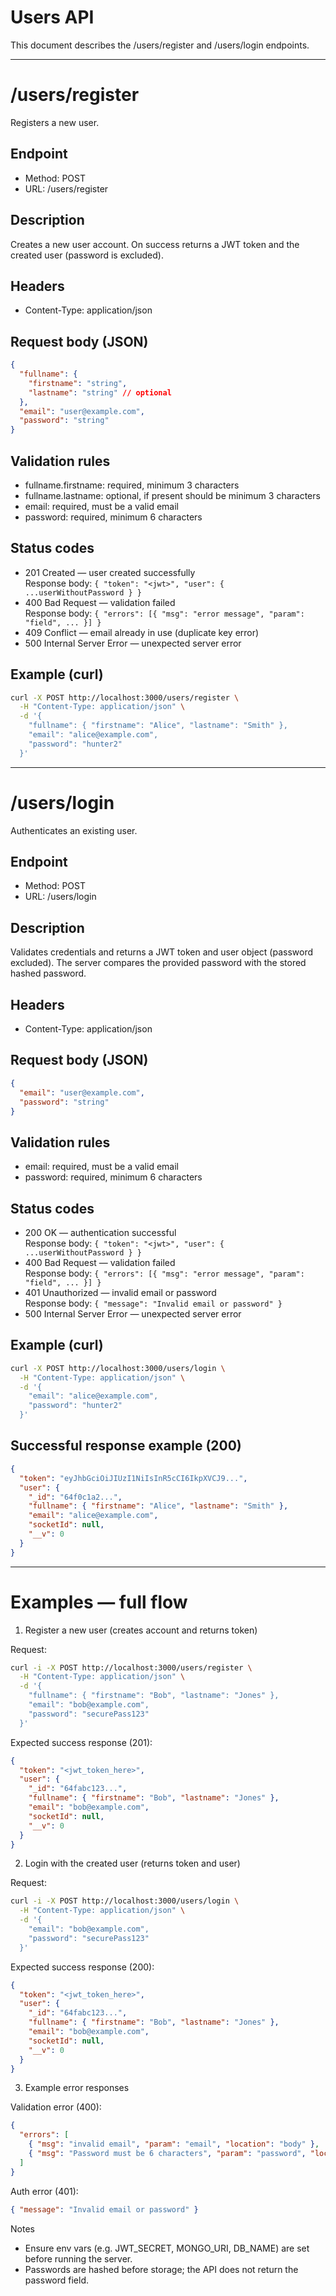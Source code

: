 # Users API

This document describes the /users/register and /users/login endpoints.

---

# /users/register

Registers a new user.

## Endpoint
- Method: POST  
- URL: /users/register

## Description
Creates a new user account. On success returns a JWT token and the created user (password is excluded).

## Headers
- Content-Type: application/json

## Request body (JSON)
```json
{
  "fullname": {
    "firstname": "string",
    "lastname": "string" // optional
  },
  "email": "user@example.com",
  "password": "string"
}
```

## Validation rules
- fullname.firstname: required, minimum 3 characters
- fullname.lastname: optional, if present should be minimum 3 characters
- email: required, must be a valid email
- password: required, minimum 6 characters

## Status codes
- 201 Created — user created successfully  
  Response body: `{ "token": "<jwt>", "user": { ...userWithoutPassword } }`
- 400 Bad Request — validation failed  
  Response body: `{ "errors": [{ "msg": "error message", "param": "field", ... }] }`
- 409 Conflict — email already in use (duplicate key error)  
- 500 Internal Server Error — unexpected server error

## Example (curl)
```bash
curl -X POST http://localhost:3000/users/register \
  -H "Content-Type: application/json" \
  -d '{
    "fullname": { "firstname": "Alice", "lastname": "Smith" },
    "email": "alice@example.com",
    "password": "hunter2"
  }'
```

---

# /users/login

Authenticates an existing user.

## Endpoint
- Method: POST  
- URL: /users/login

## Description
Validates credentials and returns a JWT token and user object (password excluded). The server compares the provided password with the stored hashed password.

## Headers
- Content-Type: application/json

## Request body (JSON)
```json
{
  "email": "user@example.com",
  "password": "string"
}
```

## Validation rules
- email: required, must be a valid email
- password: required, minimum 6 characters

## Status codes
- 200 OK — authentication successful  
  Response body: `{ "token": "<jwt>", "user": { ...userWithoutPassword } }`
- 400 Bad Request — validation failed  
  Response body: `{ "errors": [{ "msg": "error message", "param": "field", ... }] }`
- 401 Unauthorized — invalid email or password  
  Response body: `{ "message": "Invalid email or password" }`
- 500 Internal Server Error — unexpected server error

## Example (curl)
```bash
curl -X POST http://localhost:3000/users/login \
  -H "Content-Type: application/json" \
  -d '{
    "email": "alice@example.com",
    "password": "hunter2"
  }'
```

## Successful response example (200)
```json
{
  "token": "eyJhbGciOiJIUzI1NiIsInR5cCI6IkpXVCJ9...",
  "user": {
    "_id": "64f0c1a2...",
    "fullname": { "firstname": "Alice", "lastname": "Smith" },
    "email": "alice@example.com",
    "socketId": null,
    "__v": 0
  }
}
```

---

# Examples — full flow

1) Register a new user (creates account and returns token)

Request:
```bash
curl -i -X POST http://localhost:3000/users/register \
  -H "Content-Type: application/json" \
  -d '{
    "fullname": { "firstname": "Bob", "lastname": "Jones" },
    "email": "bob@example.com",
    "password": "securePass123"
  }'
```

Expected success response (201):
```json
{
  "token": "<jwt_token_here>",
  "user": {
    "_id": "64fabc123...",
    "fullname": { "firstname": "Bob", "lastname": "Jones" },
    "email": "bob@example.com",
    "socketId": null,
    "__v": 0
  }
}
```

2) Login with the created user (returns token and user)

Request:
```bash
curl -i -X POST http://localhost:3000/users/login \
  -H "Content-Type: application/json" \
  -d '{
    "email": "bob@example.com",
    "password": "securePass123"
  }'
```

Expected success response (200):
```json
{
  "token": "<jwt_token_here>",
  "user": {
    "_id": "64fabc123...",
    "fullname": { "firstname": "Bob", "lastname": "Jones" },
    "email": "bob@example.com",
    "socketId": null,
    "__v": 0
  }
}
```

3) Example error responses

Validation error (400):
```json
{
  "errors": [
    { "msg": "invalid email", "param": "email", "location": "body" },
    { "msg": "Password must be 6 characters", "param": "password", "location": "body" }
  ]
}
```

Auth error (401):
```json
{ "message": "Invalid email or password" }
```


Notes
- Ensure env vars (e.g. JWT_SECRET, MONGO_URI, DB_NAME) are set before running the server.
- Passwords are hashed before storage; the API does not return the password field.